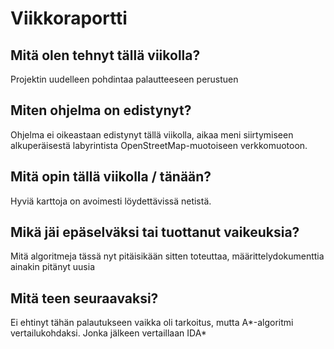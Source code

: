 # Viikkoraportti

## Mitä olen tehnyt tällä viikolla?
Projektin uudelleen pohdintaa palautteeseen perustuen

## Miten ohjelma on edistynyt?
Ohjelma ei oikeastaan edistynyt tällä viikolla, aikaa meni siirtymiseen alkuperäisestä labyrintista OpenStreetMap-muotoiseen verkkomuotoon.

## Mitä opin tällä viikolla / tänään?

Hyviä karttoja on avoimesti löydettävissä netistä.

## Mikä jäi epäselväksi tai tuottanut vaikeuksia? 

Mitä algoritmeja tässä nyt pitäisikään sitten toteuttaa, määrittelydokumenttia ainakin pitänyt uusia

## Mitä teen seuraavaksi?

Ei ehtinyt tähän palautukseen vaikka oli tarkoitus, mutta A*-algoritmi vertailukohdaksi. Jonka jälkeen vertaillaan IDA*